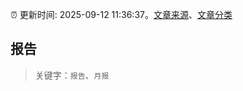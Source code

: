 :alarm_clock: 更新时间: 2025-09-12 11:36:37。[文章来源](/README.md)、[文章分类](/TAGS.md)

## 报告


> 关键字：`报告`、`月报`



